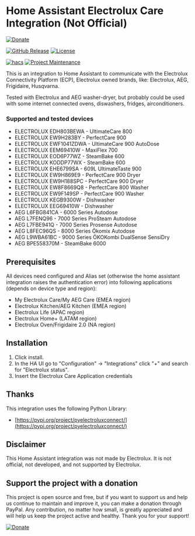 # Home Assistant Electrolux Care Integration (Not Official)

[![Donate](https://img.shields.io/static/v1?label=PayPal&message=Buy%20Me%20a%20Coffee&color=green&logo=PayPal&style=for-the-badge)](https://paypal.me/mauromi?country.x=IT&locale.x=it_IT)

[![GitHub Release][releases-shield]][releases]
[![License][license-shield]](LICENSE)

[![hacs][hacsbadge]][hacs]
[![Project Maintenance][maintenance-shield]][user_profile]


This is an integration to Home Assistant to communicate with the Electrolux Connectivity Platform (ECP), Electrolux owned brands, like: Electrolux, AEG, Frigidaire, Husqvarna.

Tested with Electrolux and AEG washer-dryer, but probably could be used with some internet connected ovens, diswashers, fridges, airconditioners.

### Supported and tested devices

- ELECTROLUX EDH803BEWA - UltimateCare 800
- ELECTROLUX EW9H283BY - PerfectCare 900
- ELECTROLUX EWF1041ZDWA - UltimateCare 900 AutoDose
- ELECTROLUX EEM69410W - MaxiFlex 700
- ELECTROLUX EOD6P77WZ - SteamBake 600
- ELECTROLUX KODDP77WX - SteamBake 600
- ELECTROLUX EHE6799SA - 609L UltimateTaste 900
- ELECTROLUX EW9H869E9 - PerfectCare 900 Dryer
- ELECTROLUX EW9H188SPC - PerfectCare 900 Dryer
- ELECTROLUX EW8F8669Q8 - PerfectCare 800 Washer
- ELECTROLUX EW9F149SP - PerfectCare 900 Washer
- ELECTROLUX KEGB9300W - Dishwasher
- ELECTROLUX EEG69410W - Dishwasher 
- AEG L6FBG841CA - 6000 Series Autodose
- AEG L7FENQ96 - 7000 Series ProSteam Autodose
- AEG L7FBE941Q - 7000 Series Prosense Autodose
- AEG L8FEC96QS - 8000 Series Ökomix Autodose
- AEG L9WBA61BC - 9000 Series ÖKOKombi DualSense SensiDry
- AEG BPE558370M - SteamBake 6000

## Prerequisites
All devices need configured and Alias set (otherwise the home assistant integration raises the authentication error) into following applications (depends on device type and region):
- My Electrolux Care/My AEG Care (EMEA region)
- Electrolux Kitchen/AEG Kitchen (EMEA region)
- Electrolux Life (APAC region)
- Electrolux Home+ (LATAM region)
- Electrolux Oven/Frigidaire 2.0 (NA region)

## Installation
1. Click install.
2. In the HA UI go to "Configuration" -> "Integrations" click "+" and search for "Electrolux status".
3. Insert the Electrolux Care Application credentials

## Thanks
This integration uses the following Python Library:
* [https://pypi.org/project/pyelectroluxconnect/](https://pypi.org/project/pyelectroluxconnect/)

## Disclaimer
This Home Assistant integration was not made by Electrolux. It is not official, not developed, and not supported by Electrolux.

## Support the project with a donation
This project is open source and free, but if you want to support us and help us continue to maintain and improve it, you can make a donation through PayPal. 
Any contribution, no matter how small, is greatly appreciated and will help us keep the project active and healthy. Thank you for your support!

[![Donate](https://img.shields.io/static/v1?label=PayPal&message=Buy%20Me%20a%20Coffee&color=green&logo=PayPal&style=for-the-badge)](https://paypal.me/mauromi?country.x=IT&locale.x=it_IT)

[hacs]: https://hacs.xyz
[releases]: https://github.com/mauro-midolo/homeassistant_electrolux_status/releases
[releases-shield]: https://img.shields.io/github/v/release/mauro-midolo/homeassistant_electrolux_status?style=for-the-badge
[license-shield]: https://img.shields.io/github/license/mauro-midolo/homeassistant_electrolux_status.svg?style=for-the-badge
[hacsbadge]: https://img.shields.io/badge/HACS-Custom-orange.svg?style=for-the-badge
[maintenance-shield]: https://img.shields.io/badge/maintainer-%40mauromidolo-blue.svg?style=for-the-badge
[user_profile]: https://github.com/mauro-midolo


